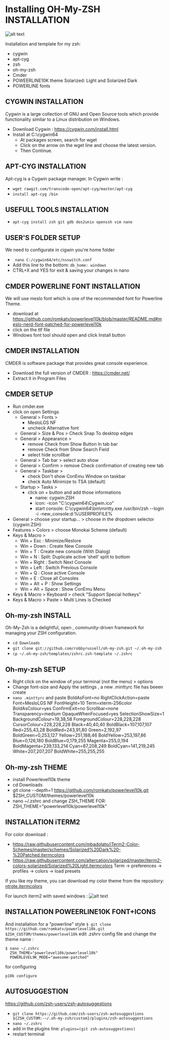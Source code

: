 # Installing OH-My-ZSH INSTALLATION
![alt text](https://github.com/nicolastrote/MY-ZSH-CONFIG/blob/master/ntrote-zsh-color-awesome.png)

Installation and template for my zsh:
 * cygwin
 * apt-cyg
 * zsh
 * oh-my-zsh
 * Cmder
 * POWEERLINE10K theme Solarized: Light and Solarized Dark
 * POWERLINE fonts

## CYGWIN INSTALLATION
Cygwin is a large collection of GNU and Open Source tools which provide functionality similar to a Linux distribution on Windows.
* Download Cygwin : https://cygwin.com/install.html
* Install at C:\cygwin64
  * At packages screen, search for wget
  * Click on the arrow on the wget line and choose the latest version.
  * Then Continue.
  
## APT-CYG INSTALLATION
Apt-cyg is a Cygwin package manager. In Cygwin write :
* ```wget rawgit.com/transcode-open/apt-cyg/master/apt-cyg```
* ```install apt-cyg /bin```

## USEFULL TOOLS INSTALLATION
* ```apt-cyg install zsh git gdb dos2unix openssh vim nano```

## USER'S FOLDER SETUP
We need to configurate in cigwin you're home folder
* ``` nano C:/cygwin64/etc/nsswitch.conf```
* Add this line to the bottom: ```db_home: windows```
* CTRL+X and YES for exit & saving your changes in nano

## CMDER POWERLINE FONT INSTALLATION
We will use meslo font which is one of the recommended font for Powerline Theme.
* download at https://github.com/romkatv/powerlevel10k/blob/master/README.md#meslo-nerd-font-patched-for-powerlevel10k
* click on the ttf file
* Windows font tool should open and click Install button

## CMDER INSTALLATION
CMDER is software package that provides great console experience.
* Download the full version of CMDER : https://cmder.net/
* Extract it in Program Files
 
## CMDER SETUP
* Run cmder.exe
* click on open Settings
  * General > Fonts > 
    * MesloLGS NF
    * uncheck Alternative font
  * General > Size & Pos > Check Snap To desktop edges
  * General > Appearance > 
    * remove Check from Show Button In tab bar
    * remove Check from Show Search Field
    * select hide scrollbar
  * General > Tab bar > select auto show
  * General > Confirm > remove Check confirmation of creating new tab
  * General > Taskbar > 
    * check Don't show ConEmu Window on taskbar
    * check Auto Minimize to TSA (default)
  * Startup > Tasks > 
    * click on + button and add those informations
      * name: cygwin:ZSH
      * icon: -icon "C:\cygwin64\Cygwin.ico"
      * start console: C:\cygwin64\bin\mintty.exe /usr/bin/zsh --login -i -new_console:d:%USERPROFILE%
 * General > choose your startup... > choose in the dropdown selector {cygwin:ZSH}
 * Features > Colors > choose Monokai Scheme (default)
 * Keys & Macro > 
   * Win + Esc : Minimize/Restore
   * Win + Down : Create New Console
   * Win + T : Create new console (With Dialog)
   * Win + N : Split: Duplicate active ‘shell’ split to bottom
   * Win + Right : Switch Next Console
   * Win + Left : Switch Previous Console
   * Win + Q : Close active Console
   * Win + E : Close all Consoles
   * Win + Alt + P : Show Settings
   * Win + Alt + Space : Show ConEmu Menu
 * Keys & Macro > Keyboard > check "Support Special hotkeys"
 * Keys & Macro > Paste > Multi Lines is Checked
 
## Oh-my-zsh INSTALL
Oh-My-Zsh is a delightful, open , community-driven framework for managing your ZSH configuration.
* ```cd Downloads```
* ```git clone git://github.com/robbyrussell/oh-my-zsh.git ~/.oh-my-zsh```
* ```cp ~/.oh-my-zsh/templates/zshrc.zsh-template ~/.zshrc```

## Oh-my-zsh SETUP
* Right click on the window of your terminal (not the menu) > options
* Change font-size and Apply the settings , a new .minttyrc file has beeen create
* ```nano .minttyrc``` and paste
BoldAsFont=no
RightClickAction=paste
Font=MesloLGS NF
FontHeight=10
Term=xterm-256color
BoldAsColour=yes
ConfirmExit=no
Scrollbar=none
Transparency=medium
OpaqueWhenFocused=yes
SelectionShowSize=1
BackgroundColour=19,38,58
ForegroundColour=228,228,228
CursorColour=228,228,228
Black=40,40,40
BoldBlack=107,107,107
Red=255,43,28
BoldRed=243,91,80
Green=2,192,97
BoldGreen=0,253,127
Yellow=251,188,46
BoldYellow=253,197,86
Blue=0,126,180
BoldBlue=0,179,255
Magenta=255,0,194
BoldMagenta=239,133,214
Cyan=87,208,249
BoldCyan=141,219,245
White=207,207,207
BoldWhite=255,255,255

## Oh-my-zsh THEME
* install Powerlevel10k theme
* cd Downloads
* git clone --depth=1 https://github.com/romkatv/powerlevel10k.git $ZSH_CUSTOM/themes/powerlevel10k
* nano ~/.zshrc and change ZSH_THEME FOR: ZSH_THEME="powerlevel10k/powerlevel10k"








## INSTALLATION iTERM2


For color download : 
 * https://raw.githubusercontent.com/mbadolato/iTerm2-Color-Schemes/master/schemes/Solarized%20Dark%20-%20Patched.itermcolors
 * https://raw.githubusercontent.com/altercation/solarized/master/iterm2-colors-solarized/Solarized%20Light.itermcolors
Term → preferences → profiles → colors → load presets

If you like my theme, you can download my color theme from the repository: [ntrote.itermcolors](https://github.com/nicolastrote/MY-ZSH-CONFIG/blob/master/ntrote.itermcolors)

For launch iterm2 with saved windows : 
![alt text](https://github.com/nicolastrote/MY-ZSH-CONFIG/blob/master/ntrote-iterm2.png)

## INSTALLATION POWEERLINE10K FONT+ICONS
And installation for a "powerline" style
```$ git clone https://github.com/romkatv/powerlevel10k.git $ZSH_CUSTOM/themes/powerlevel10k```
edit .zshrv config file and change the theme name : 
```
$ nano ~/.zshrc
  ZSH_THEME="powerlevel10k/powerlevel10k"
  POWERLEVEL9K_MODE="awesome-patched"
```
for configuring
```
p10k configure
```
  
## AUTOSUGGESTION
https://github.com/zsh-users/zsh-autosuggestions
- `git clone https://github.com/zsh-users/zsh-autosuggestions ${ZSH_CUSTOM:-~/.oh-my-zsh/custom}/plugins/zsh-autosuggestions`
- `nano ~/.zshrc`
- add in the plugins line:
`plugins=(git zsh-autosuggestions)`
- restart terminal

